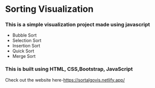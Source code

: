 # Sorting Visualization
### This is a simple visualization project made using javascript 
- Bubble Sort 
- Selection Sort
- Insertion Sort
- Quick Sort
- Merge Sort

### This is built using HTML, CSS,Bootstrap, JavaScript <br/>

Check out the website here-https://sortalgovis.netlify.app/


